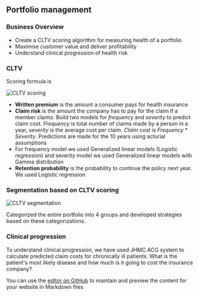 ## Portfolio management

### Business Overview
- Create a CLTV scoring algorithm for measuring health of a portfolio
- Maximise customer value and deliver profitability
- Understand clinical progression of health risk

### CLTV

Scoring formula is

![CLTV scoring](https://c1.staticflickr.com/5/4350/36262342373_81f5ba6982_c.jpg)


- **Written premium** is the amount a consumer pays for health insurance
- **Claim risk** is the amount the company has to pay for the claim if a member claims. Build two models for _frequency_ and _severity_ to predict claim cost. _Frequency_ is total number of claims made by a person in a year, _severity_ is the average cost per claim. _Claim cost_ is _Frequency_ * _Severity_. Predictions are made for the 10 years using acturial assumptions
- For frequency model we used Generalized linear models (Logistic regression) and severity model we used Generalized linear models with Gamma distribution
- **Retention probability** is the probability to continue the policy next year. We used Logistic regression

### Segmentation based on CLTV scoring

![CLTV segmentation](https://c1.staticflickr.com/5/4399/36887937456_07e253f3c7.jpg)


Categorized the entire portfolio into 4 groups and developed strategies based on these categorizations.

### Clinical progression
To understand clinical progression, we have used JHMC ACG system to calculate predicted claim costs for chronically ill patients. What is the patient's most likely disease and how much is it going to cost the insurance company?

You can use the [editor on GitHub](https://github.com/sivakon/hinsurance/edit/master/README.md) to maintain and preview the content for your website in Markdown files
